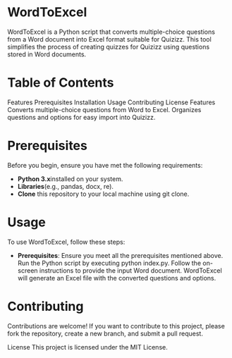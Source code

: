 # WordToExcel
WordToExcel is a Python script that converts multiple-choice questions from a Word document into Excel format suitable for Quizizz. This tool simplifies the process of creating quizzes for Quizizz using questions stored in Word documents.

# Table of Contents
Features
Prerequisites
Installation
Usage
Contributing
License
Features
Converts multiple-choice questions from Word to Excel.
Organizes questions and options for easy import into Quizizz.
# Prerequisites
Before you begin, ensure you have met the following requirements:

* **Python 3.x**installed on your system.
* **Libraries**(e.g., pandas, docx, re).
* **Clone** this repository to your local machine using git clone.
# Usage
To use WordToExcel, follow these steps:

* **Prerequisites**: Ensure you meet all the prerequisites mentioned above.
Run the Python script by executing python index.py.
Follow the on-screen instructions to provide the input Word document.
WordToExcel will generate an Excel file with the converted questions and options.
# Contributing
Contributions are welcome! If you want to contribute to this project, please fork the repository, create a new branch, and submit a pull request.

License
This project is licensed under the MIT License.
